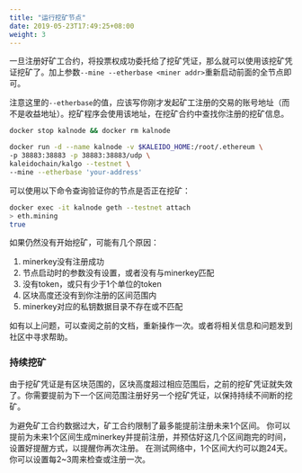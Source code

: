 ```yaml
---
title: "运行挖矿节点"
date: 2019-05-23T17:49:25+08:00
weight: 3
---
```


一旦注册好矿工合约，将投票权成功委托给了挖矿凭证，那么就可以使用该挖矿凭证挖矿了。加上参数`--mine --etherbase <miner addr>`重新启动前面的全节点即可。

注意这里的`--etherbase`的值，应该写你刚才发起矿工注册的交易的账号地址（而不是收益地址）。挖矿程序会使用该地址，在挖矿合约中查找你注册的挖矿信息。

```bash
docker stop kalnode && docker rm kalnode

docker run -d --name kalnode -v $KALEIDO_HOME:/root/.ethereum \
-p 38883:38883 -p 38883:38883/udp \
kaleidochain/kalgo --testnet \
--mine --etherbase 'your-address'
```

可以使用以下命令查询验证你的节点是否正在挖矿：

```bash
docker exec -it kalnode geth --testnet attach
> eth.mining
true
```

如果仍然没有开始挖矿，可能有几个原因：

1. minerkey没有注册成功
2. 节点启动时的参数没有设置，或者没有与minerkey匹配
3. 没有token，或只有少于1个单位的token
4. 区块高度还没有到你注册的区间范围内
5. minerkey对应的私钥数据目录不存在或不匹配

如有以上问题，可以查阅之前的文档，重新操作一次。或者将相关信息和问题发到社区中寻求帮助。

### 持续挖矿

由于挖矿凭证是有区块范围的，区块高度超过相应范围后，之前的挖矿凭证就失效了。你需要提前为下一个区间范围注册好另一个挖矿凭证，以保持持续不间断的挖矿。

为避免矿工合约数据过大，矿工合约限制了最多能提前注册未来1个区间。
你可以提前为未来1个区间生成minerkey并提前注册，并预估好这几个区间跑完的时间，设置好提醒方式，以提醒你再次注册。
在测试网络中，1个区间大约可以跑24天。你可以设置每2~3周来检查或注册一次。

